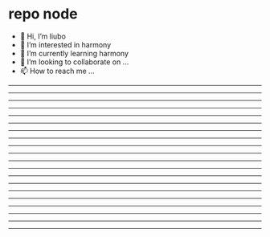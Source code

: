 # repo node

* 👋 Hi, I’m liubo
* 👀 I’m interested in harmony
* 🌱 I’m currently learning harmony
* 💞️ I’m looking to collaborate on ...
* 📫 How to reach me ...














---

---

---

---

---

---

---

---

---

---

---

---

---

---

---

---

---

---

---

---
